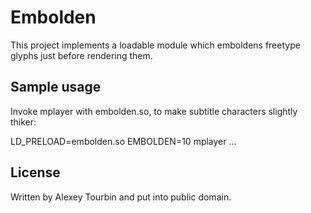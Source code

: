 # Embolden

This project implements a loadable module which emboldens
freetype glyphs just before rendering them.

## Sample usage

Invoke mplayer with embolden.so, to make subtitle characters
slightly thiker:

  LD_PRELOAD=embolden.so EMBOLDEN=10 mplayer ...

## License

Written by Alexey Tourbin and put into public domain.

